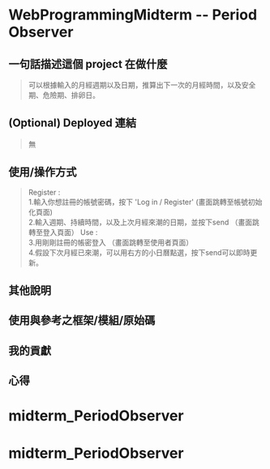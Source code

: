 # WebProgrammingMidterm -- Period Observer #

## 一句話描述這個 project 在做什麼 ##
>    可以根據輸入的月經週期以及日期，推算出下一次的月經時間，以及安全期、危險期、排卵日。
## (Optional) Deployed 連結 ##
>    無
## 使用/操作方式 ##
>    Register : 
<br>    1.輸入你想註冊的帳號密碼，按下 'Log in / Register' (畫面跳轉至帳號初始化頁面)
<br>    2.輸入週期、持續時間，以及上次月經來潮的日期，並按下send （畫面跳轉至登入頁面）
>    Use :
<br>    3.用剛剛註冊的帳密登入 （畫面跳轉至使用者頁面）
<br>    4.假設下次月經已來潮，可以用右方的小日曆點選，按下send可以即時更新。

## 其他說明 ##
## 使用與參考之框架/模組/原始碼 ##
## 我的貢獻 ##
## 心得 ##
# midterm_PeriodObserver
# midterm_PeriodObserver
